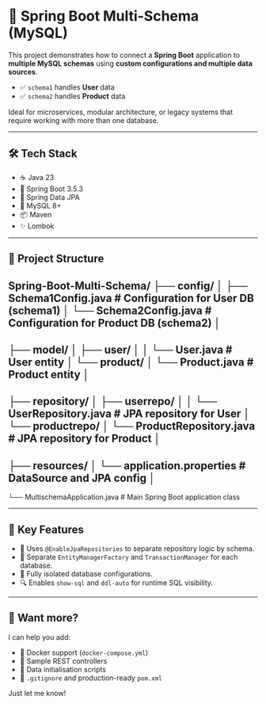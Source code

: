 # 🧩 Spring Boot Multi-Schema (MySQL)

This project demonstrates how to connect a **Spring Boot** application to **multiple MySQL schemas** using **custom configurations and multiple data sources**.

- ✅ `schema1` handles **User** data  
- ✅ `schema2` handles **Product** data  

Ideal for microservices, modular architecture, or legacy systems that require working with more than one database.

---

## 🛠️ Tech Stack

- ☕ Java 23  
- 🚀 Spring Boot 3.5.3  
- 🧬 Spring Data JPA  
- 🐬 MySQL 8+  
- 📦 Maven  
- ✨ Lombok  

---

## 📁 Project Structure

Spring-Boot-Multi-Schema/
├── config/
│ ├── Schema1Config.java # Configuration for User DB (schema1)
│ └── Schema2Config.java # Configuration for Product DB (schema2)
│
---
├── model/
│ ├── user/
│ │ └── User.java # User entity
│ └── product/
│ └── Product.java # Product entity
│
---
├── repository/
│ ├── userrepo/
│ │ └── UserRepository.java # JPA repository for User
│ └── productrepo/
│ └── ProductRepository.java # JPA repository for Product
│
---
├── resources/
│ └── application.properties # DataSource and JPA config
│
---
└── MultischemaApplication.java # Main Spring Boot application class 


---

## 📌 Key Features

- 🔄 Uses `@EnableJpaRepositories` to separate repository logic by schema.
- 🧩 Separate `EntityManagerFactory` and `TransactionManager` for each database.
- 🔐 Fully isolated database configurations.
- 🔍 Enables `show-sql` and `ddl-auto` for runtime SQL visibility.

---

## 📣 Want more?

I can help you add:

- 🐳 Docker support (`docker-compose.yml`)
- 🧪 Sample REST controllers
- 🔄 Data initialisation scripts
- 🧼 `.gitignore` and production-ready `pom.xml`

Just let me know!

